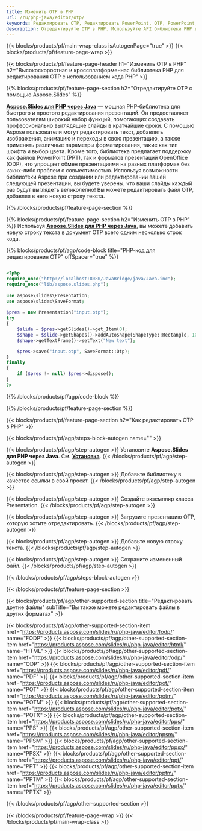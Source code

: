 ```yaml
---
title: Изменить OTP в PHP
url: /ru/php-java/editor/otp/
keywords: Редактировать OTP, Редактировать PowerPoint, OTP, PowerPoint, API PHP, библиотеку PHP
description: Отредактируйте OTP в PHP. Используйте API библиотеки PHP для редактирования файлов OTP
---
```


{{< blocks/products/pf/main-wrap-class isAutogenPage="true" >}}
{{< blocks/products/pf/feature-page-wrap >}}

{{< blocks/products/pf/feature-page-header h1="Изменить OTP в PHP" h2="Высокоскоростная и кроссплатформенная библиотека PHP для редактирования OTP с использованием кода PHP" >}}

{{% blocks/products/pf/feature-page-section h2="Отредактируйте OTP с помощью Aspose.Slides" %}}

[**Aspose.Slides для PHP через Java**](https://products.aspose.com/slides/ru/php-java/) — мощная PHP-библиотека для быстрого и простого редактирования презентаций. Он предоставляет пользователям широкий набор функций, помогающих создавать профессионально выглядящие слайды в кратчайшие сроки. С помощью Aspose пользователи могут редактировать текст, добавлять изображения, анимацию и переходы в свою презентацию, а также применять различные параметры форматирования, такие как тип шрифта и выбор цвета. Кроме того, библиотека предлагает поддержку как файлов PowerPoint (PPT), так и форматов презентаций OpenOffice (ODP), что упрощает обмен презентациями на разных платформах без каких-либо проблем с совместимостью. Используя возможности библиотеки Aspose при создании или редактировании вашей следующей презентации, вы будете уверены, что ваши слайды каждый раз будут выглядеть великолепно!
Вы можете редактировать файл OTP, добавляя в него новую строку текста. 

{{% /blocks/products/pf/feature-page-section %}}

{{% blocks/products/pf/feature-page-section  h2="Изменить OTP в PHP" %}}
Используя [**Aspose.Slides для PHP через Java**](https://products.aspose.com/slides/ru/php-java/), вы можете добавить новую строку текста в документ OTP всего одним несколько строк кода.

{{% blocks/products/pf/agp/code-block title="PHP-код для редактирования OTP" offSpacer="true" %}}

```php

<?php
require_once("http://localhost:8080/JavaBridge/java/Java.inc");
require_once("lib/aspose.slides.php");
 
use aspose\slides\Presentation;
use aspose\slides\SaveFormat;
 
$pres = new Presentation("input.otp");
try
{
    $slide = $pres->getSlides()->get_Item(0);     
    $shape = $slide->getShapes()->addAutoShape(ShapeType::Rectangle, 10, 10, 100, 50);
    $shape->getTextFrame()->setText("New text");

    $pres->save("input.otp", SaveFormat::Otp);
}
finally
{
    if ($pres != null) $pres->dispose();
}
?>
```
{{% /blocks/products/pf/agp/code-block %}}

{{% /blocks/products/pf/feature-page-section %}}

{{< blocks/products/pf/feature-page-section  h2="Как редактировать OTP в PHP" >}}

{{< blocks/products/pf/agp/steps-block-autogen name="" >}}


{{< blocks/products/pf/agp/step-autogen >}}
Установите **Aspose.Slides для PHP через Java**. См. [**Установка**](https://docs.aspose.com/slides/php-java/installation/).
{{< /blocks/products/pf/agp/step-autogen >}}

{{< blocks/products/pf/agp/step-autogen >}}
Добавьте библиотеку в качестве ссылки в свой проект.
{{< /blocks/products/pf/agp/step-autogen >}}

{{< blocks/products/pf/agp/step-autogen >}}
Создайте экземпляр класса Presentation.
{{< /blocks/products/pf/agp/step-autogen >}}

{{< blocks/products/pf/agp/step-autogen >}}
Загрузите презентацию OTP, которую хотите отредактировать.
{{< /blocks/products/pf/agp/step-autogen >}}

{{< blocks/products/pf/agp/step-autogen >}}
Добавьте новую строку текста.
{{< /blocks/products/pf/agp/step-autogen >}}

{{< blocks/products/pf/agp/step-autogen >}}
Сохраните измененный файл.
{{< /blocks/products/pf/agp/step-autogen >}}

{{< /blocks/products/pf/agp/steps-block-autogen >}}


{{< /blocks/products/pf/feature-page-section >}}

{{< blocks/products/pf/agp/other-supported-section title="Редактировать другие файлы" subTitle="Вы также можете редактировать файлы в других форматах" >}}

{{< blocks/products/pf/agp/other-supported-section-item href="https://products.aspose.com/slides/ru/php-java/editor/fodp/" name="FODP" >}}
{{< blocks/products/pf/agp/other-supported-section-item href="https://products.aspose.com/slides/ru/php-java/editor/html/" name="HTML" >}}
{{< blocks/products/pf/agp/other-supported-section-item href="https://products.aspose.com/slides/ru/php-java/editor/odp/" name="ODP" >}}
{{< blocks/products/pf/agp/other-supported-section-item href="https://products.aspose.com/slides/ru/php-java/editor/pdf/" name="PDF" >}}
{{< blocks/products/pf/agp/other-supported-section-item href="https://products.aspose.com/slides/ru/php-java/editor/pot/" name="POT" >}}
{{< blocks/products/pf/agp/other-supported-section-item href="https://products.aspose.com/slides/ru/php-java/editor/potm/" name="POTM" >}}
{{< blocks/products/pf/agp/other-supported-section-item href="https://products.aspose.com/slides/ru/php-java/editor/potx/" name="POTX" >}}
{{< blocks/products/pf/agp/other-supported-section-item href="https://products.aspose.com/slides/ru/php-java/editor/pps/" name="PPS" >}}
{{< blocks/products/pf/agp/other-supported-section-item href="https://products.aspose.com/slides/ru/php-java/editor/ppsm/" name="PPSM" >}}
{{< blocks/products/pf/agp/other-supported-section-item href="https://products.aspose.com/slides/ru/php-java/editor/ppsx/" name="PPSX" >}}
{{< blocks/products/pf/agp/other-supported-section-item href="https://products.aspose.com/slides/ru/php-java/editor/ppt/" name="PPT" >}}
{{< blocks/products/pf/agp/other-supported-section-item href="https://products.aspose.com/slides/ru/php-java/editor/pptm/" name="PPTM" >}}
{{< blocks/products/pf/agp/other-supported-section-item href="https://products.aspose.com/slides/ru/php-java/editor/pptx/" name="PPTX" >}}


{{< /blocks/products/pf/agp/other-supported-section >}}

{{< /blocks/products/pf/feature-page-wrap >}}
{{< /blocks/products/pf/main-wrap-class >}}